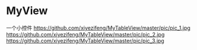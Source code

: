 # MyView
一个小控件
https://github.com/xiyezifeng/MyTableView/master/pic/pic_1.jpg
https://github.com/xiyezifeng/MyTableView/master/pic/pic_2.jpg
https://github.com/xiyezifeng/MyTableView/master/pic/pic_3.jpg